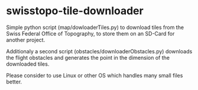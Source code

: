 # swisstopo-tile-downloader
Simple python script (map/dowloaderTiles.py) to download tiles from the Swiss Federal Office of Topography, to store them on an SD-Card for another project.

Additionaly a second script (obstacles/downloaderObstacles.py) downloads the flight obstacles and generates the point in the dimension of the downloaded tiles.

Please consider to use Linux or other OS which handles many small files better.
